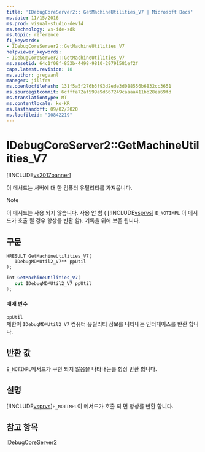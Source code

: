 ```yaml
---
title: 'IDebugCoreServer2:: GetMachineUtilities_V7 | Microsoft Docs'
ms.date: 11/15/2016
ms.prod: visual-studio-dev14
ms.technology: vs-ide-sdk
ms.topic: reference
f1_keywords:
- IDebugCoreServer2::GetMachineUtilities_V7
helpviewer_keywords:
- IDebugCoreServer2::GetMachineUtilities_V7
ms.assetid: 64c1f08f-853b-4498-9810-29791581ef2f
caps.latest.revision: 18
ms.author: gregvanl
manager: jillfra
ms.openlocfilehash: 131f5a5f276b3f93d2ede3d088556b6832cc3651
ms.sourcegitcommit: 6cfffa72af599a9d667249caaaa411bb28ea69fd
ms.translationtype: MT
ms.contentlocale: ko-KR
ms.lasthandoff: 09/02/2020
ms.locfileid: "90842219"
---
```

# <a name="idebugcoreserver2getmachineutilities_v7"></a>IDebugCoreServer2::GetMachineUtilities_V7
[!INCLUDE[vs2017banner](../../../includes/vs2017banner.md)]

이 메서드는 서버에 대 한 컴퓨터 유틸리티를 가져옵니다.  
  
> [!NOTE]
> 이 메서드는 사용 되지 않습니다. 사용 안 함 ( [!INCLUDE[vsprvs](../../../includes/vsprvs-md.md)] `E_NOTIMPL` 이 메서드가 호출 될 경우 항상를 반환 함). 기록을 위해 보존 됩니다.  
  
## <a name="syntax"></a>구문  
  
```cpp#  
HRESULT GetMachineUtilities_V7(  
   IDebugMDMUtil2_V7** ppUtil  
);  
```  
  
```csharp  
int GetMachineUtilities_V7(  
   out IDebugMDMUtil2_V7 ppUtil  
);  
```  
  
#### <a name="parameters"></a>매개 변수  
 `ppUtil`  
 제한이 `IDebugMDMUtil2_V7` 컴퓨터 유틸리티 정보를 나타내는 인터페이스를 반환 합니다.  
  
## <a name="return-value"></a>반환 값  
 `E_NOTIMPL`메서드가 구현 되지 않음을 나타내는를 항상 반환 합니다.  
  
## <a name="remarks"></a>설명  
 [!INCLUDE[vsprvs](../../../includes/vsprvs-md.md)]`E_NOTIMPL`이 메서드가 호출 되 면 항상를 반환 합니다.  
  
## <a name="see-also"></a>참고 항목  
 [IDebugCoreServer2](../../../extensibility/debugger/reference/idebugcoreserver2.md)
